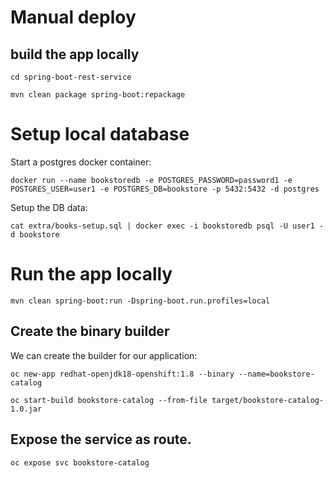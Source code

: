 # Manual deploy

## build the app locally

```
cd spring-boot-rest-service
```

```
mvn clean package spring-boot:repackage
```
# Setup local database
                                  
Start a postgres docker container:

```docker run --name bookstoredb -e POSTGRES_PASSWORD=password1 -e POSTGRES_USER=user1 -e POSTGRES_DB=bookstore -p 5432:5432 -d postgres```

Setup the DB data:

```cat extra/books-setup.sql | docker exec -i bookstoredb psql -U user1 -d bookstore```

# Run the app locally

```mvn clean spring-boot:run -Dspring-boot.run.profiles=local```

## Create the binary builder

We can create the builder for our application:

```
oc new-app redhat-openjdk18-openshift:1.8 --binary --name=bookstore-catalog
```

```
oc start-build bookstore-catalog --from-file target/bookstore-catalog-1.0.jar
```

## Expose the service as route.

```
oc expose svc bookstore-catalog
```


